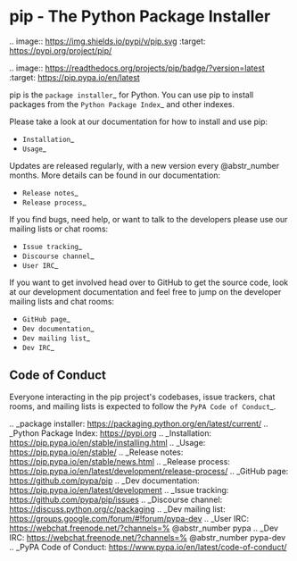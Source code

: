 # pip - The Python Package Installer

.. image:: https://img.shields.io/pypi/v/pip.svg :target: https://pypi.org/project/pip/

.. image:: https://readthedocs.org/projects/pip/badge/?version=latest :target: https://pip.pypa.io/en/latest

pip is the `package installer`_ for Python. You can use pip to install packages from the `Python Package Index`_ and other indexes.

Please take a look at our documentation for how to install and use pip:

  * `Installation`_
  * `Usage`_



Updates are released regularly, with a new version every @abstr_number months. More details can be found in our documentation:

  * `Release notes`_
  * `Release process`_



If you find bugs, need help, or want to talk to the developers please use our mailing lists or chat rooms:

  * `Issue tracking`_
  * `Discourse channel`_
  * `User IRC`_



If you want to get involved head over to GitHub to get the source code, look at our development documentation and feel free to jump on the developer mailing lists and chat rooms:

  * `GitHub page`_
  * `Dev documentation`_
  * `Dev mailing list`_
  * `Dev IRC`_



## Code of Conduct

Everyone interacting in the pip project's codebases, issue trackers, chat rooms, and mailing lists is expected to follow the `PyPA Code of Conduct`_.

.. _package installer: https://packaging.python.org/en/latest/current/ .. _Python Package Index: https://pypi.org .. _Installation: https://pip.pypa.io/en/stable/installing.html .. _Usage: https://pip.pypa.io/en/stable/ .. _Release notes: https://pip.pypa.io/en/stable/news.html .. _Release process: https://pip.pypa.io/en/latest/development/release-process/ .. _GitHub page: https://github.com/pypa/pip .. _Dev documentation: https://pip.pypa.io/en/latest/development .. _Issue tracking: https://github.com/pypa/pip/issues .. _Discourse channel: https://discuss.python.org/c/packaging .. _Dev mailing list: https://groups.google.com/forum/#!forum/pypa-dev .. _User IRC: https://webchat.freenode.net/?channels=% @abstr_number pypa .. _Dev IRC: https://webchat.freenode.net/?channels=% @abstr_number pypa-dev .. _PyPA Code of Conduct: https://www.pypa.io/en/latest/code-of-conduct/
